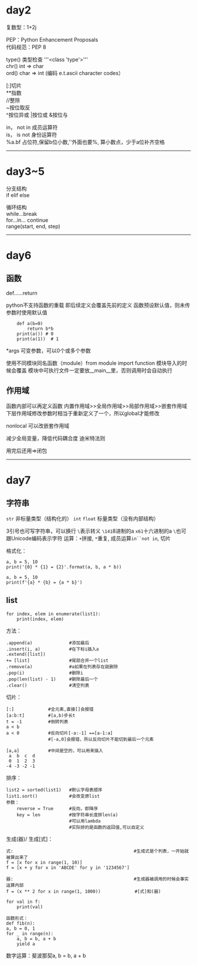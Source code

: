 # day2
复数型：1+2j

PEP：Python Enhancement Proposals  
代码规范：PEP 8  

type() 类型检查 '''<class 'type'>'''  
chr() int => char  
ord() char => int (编码 e.t.ascii character codes）

[:]切片  
**指数  
//整除  
~按位取反  
^按位异或 |按位或 &按位与  

in， not in 成员运算符  
is， is not 身份运算符  
%a.bf 占位符,保留b位小数,''外面也要%, 算小数点，少于a位补齐空格  
***
# day3~5
分支结构  
if elif else

循环结构  
while…break  
for…in…
continue  
range(start, end, step)
***
# day6
## 函数
def……return  

python不支持函数的重载
    即后续定义会覆盖先前的定义
函数预设默认值，则未传参数时使用默认值

```
    def a(b=0)
        return b*b
    print(a()) # 0
    print(a(1))  # 1
```
*args 可变参数，可以0个或多个参数

使用不同模块同名函数（module）from module import function 模块导入的时候会覆盖
模块中可执行文件一定要放__main__里，否则调用时会自动执行

## 作用域
函数内部可以再定义函数
内置作用域>>全局作用域>>局部作用域>>嵌套作用域
下层作用域修改参数时相当于重新定义了一个，所以global才能修改

nonlocal 可以改嵌套作用域

减少全局变量，降低代码耦合度
迪米特法则

用完后还用=>闭包
***
# day7
## 字符串
`str` 非标量类型（结构化的）
`int` `float` 标量类型（没有内部结构）

3引号也可写字符串，可以换行
``\``表示转义
`\141`8进制的a `x61`十六进制的a
`\`也可跟Unicode编码表示字符
运算：`+`拼接, `*`重复, 成员运算`in``not in`, 切片     
  
格式化：
```
a, b = 5, 10
print('{0} * {1} = {2}'.format(a, b, a * b))

a, b = 5, 10
print(f'{a} * {b} = {a * b}')

```
## list
```
for index, elem in enumerate(list1):
    print(index, elem)
```
方法：
```
.append(a)              #添加最后
.insert(i, a)           #在下标i插入a
.extend([list])
+= [list]               #尾部合并一个list
.remove(a)              #a如果在列表存在就删除
.pop(i)                 #删除i
.pop(len(list) - 1)     #删除最后一个
.clear()                #清空列表
```
切片：
```
[:]             #全元素,直接[]会报错
[a:b:t]         #[a,b)步长t
t = -1          #倒转列表
a < b       
a < 0           #反向切片[-a:-1] ==[a-1:a]
                #[-a,0]会报错，所以反向切片不能切到最后一个元素

[a,a]           #中间是空的，可以用来插入
 a  b  c  d 
 0  1  2  3
-4 -3 -2 -1
```
排序：
```
list2 = sorted(list1)   #默认字母表顺序 
list1.sort()            #会改变原list
参数：
    reverse = True      #反向，即降序
    key = len           #按字符串长度排len(a)
                        #可以用lambda
                        #实际排的是函数的返回值,可以自定义
```
生成(器)/ 生成[式]：
```
式:                                              #生成式是个列表，一开始就被算出来了
f = [x for x in range(1, 10)]
f = [x + y for x in 'ABCDE' for y in '1234567']

器:                                              #生成器被调用的时候会事实运算内部
f = (x ** 2 for x in range(1, 1000))             #[式]和(器)

for val in f:
    print(val)
    
函数形式：
def fib(n):
a, b = 0, 1
for _ in range(n):
    a, b = b, a + b
    yield a

```
数字运算：斐波那契a, b = b, a + b
